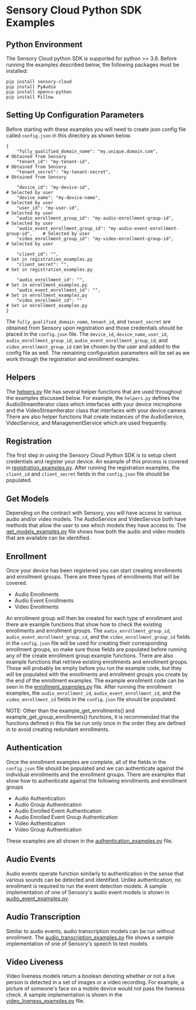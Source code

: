 # Sensory Cloud Python SDK Examples

## Python Environment
The Sensory Cloud python SDK is supported for python >= 3.6.  Before running the examples described below, the following packages must be
installed:

```
pip install sensory-cloud
pip install PyAudio
pip install opencv-python
pip install Pillow
```

## Setting Up Configuration Parameters
Before starting with these examples you will need to create json config file called `config.json`  in this directory as shown below.

```
{
    "fully_qualified_domain_name": "my.unique.domain.com",                      # Obtained from Sensory
    "tenant_id": "my-tenant-id",                                                # Obtained from Sensory
    "tenant_secret": "my-tenant-secret",                                        # Obtained from Sensory

    "device_id": "my-device-id",                                                # Selected by user
    "device_name": "my-device-name",                                            # Selected by user
    "user_id": "my-user-id",                                                    # Selected by user
    "audio_enrollment_group_id": "my-audio-enrollment-group-id",                # Selected by user
    "audio_event_enrollment_group_id": "my-audio-event-enrollment-group-id",    # Selected by user
    "video_enrollment_group_id": "my-video-enrollment-group-id",                # Selected by user

    "client_id": "",                                                            # Set in registration_examples.py
    "client_secret": "",                                                        # Set in registration_examples.py

    "audio_enrollment_id": "",                                                  # Set in enrollment_examples.py
    "audio_event_enrollment_id": "",                                            # Set in enrollment_examples.py
    "video_enrollment_id": ""                                                   # Set in enrollment_examples.py
}
```

The `fully_qualified_domain_name`, `tenant_id`, and `tenant_secret` are obtained from Sensory upon registration and those credentials should
be placed in the `config.json` file.  The `device_id`, `device_name`, `user_id`, `audio_enrollment_group_id`, `audio_event_enrollment_group_id`, 
and `video_enrollment_group_id` can be chosen by the user and added to the config file as well.  The remaining configuration parameters 
will be set as we work through the registration and enrollment examples.

## Helpers
The [helpers.py](helpers.py) file has several helper functions that are used throughout the examples discussed below.  For example,
the `helpers.py` defines the AudioStreamIterator class which interfaces with your device microphone and the VideoStreamIterator class that
interfaces with your device camera.  There are also helper functions that create instances of the AudioService, VideoService, and ManagementService
which are used frequently.

## Registration
The first step in using the Sensory Cloud Python SDK is to setup client credentials and register your device.  An example of this process is covered
in [registration_examples.py](registration_examples.py).  After running the registration examples, the `client_id` and `client_secret` fields in
the `config.json` file should be populated.

## Get Models
Depending on the contract with Sensory, you will have access to various audio and/or video models.  The AudioService and VideoService both have
methods that allow the user to see which models they have access to.  The [get_models_examples.py](get_models_examples.py) file shows how both
the audio and video models that are available can be identified.

## Enrollment
Once your device has been registered you can start creating enrollments and enrollment groups.  There are three types of enrollments that will be 
covered.

- Audio Enrollments
- Audio Event Enrollments
- Video Enrollments

An enrollment group will then be created for each type of enrollment and there are example functions that show how to check the existing enrollments and enrollment groups. 
The `audio_enrollment_group_id`, `audio_event_enrollment_group_id`, and the `video_enrollment_group_id` fields in the `config.json` file will be used for creating their
corresponding enrollment groups, so make sure those fields are populated before running any of the create enrollment group example functions.  There are also example functions
that retrieve existing enrollments and enrollment groups.  Those will probably be empty before you run the example code, but they will be populated with the enrollments and 
enrollment groups you create by the end of the enrollment examples. The example enrollment code can be seen in the [enrollment_examples.py](enrollment_examples.py) file.
After running the enrollment examples, the `audio_enrollment_id`, `audio_event_enrollment_id`, and the `video_enrollment_id` fields in the `config.json` file should be populated.

NOTE: Other than the example_get_enrollments() and example_get_group_enrollments() functions, it is recommended that the functions defined in this file be run only once in the order 
they are defined in to avoid creating redundant enrollments.

## Authentication
Once the enrollment examples are complete, all of the fields in the `config.json` file should be populated and we can authenticate against the individual enrollments and
the enrollment groups.  There are examples that show how to authenticate against the following enrollments and enrollment groups

- Audio Authentication
- Audio Group Authentication
- Audio Enrolled Event Authentication
- Audio Enrolled Event Group Authentication
- Video Authentication
- Video Group Authentication

These examples are all shown in the [authentication_examples.py](authentication_examples.py) file.

## Audio Events
Audio events operate function similarly to authentication in the sense that various sounds can be detected and identified.  Unlike authentication,
no enrollment is required to run the event detection models.  A sample implementation of one of Sensory's audio event models is shown in 
[audio_event_examples.py](audio_event_examples.py).

## Audio Transcription
Similar to audio events, audio transcription models can be run without enrollment.  The [audio_transcription_examples.py](audio_transcription_examples.py)
file shows a sample implementation of one of Sensory's speech to text models.

## Video Liveness
Video liveness models return a boolean denoting whether or not a live person is detected in a set of images or a video recording.  For example,
a picture of someone's face on a mobile device would not pass the liveness check.  A sample implementation is shown in the [video_liveness_examples.py](video_liveness_examples.py)
file.  